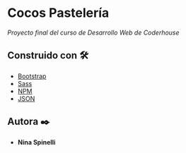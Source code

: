 # Cocos Pastelería

_Proyecto final del curso de Desarrollo Web de Coderhouse_

## Construido con 🛠️

* [Bootstrap](https://getbootstrap.com/)
* [Sass](https://sass-lang.com/)
* [NPM](https://www.npmjs.com/)
* [JSON](https://www.json.org/json-en.html)

## Autora ✒️

* **Nina Spinelli**
